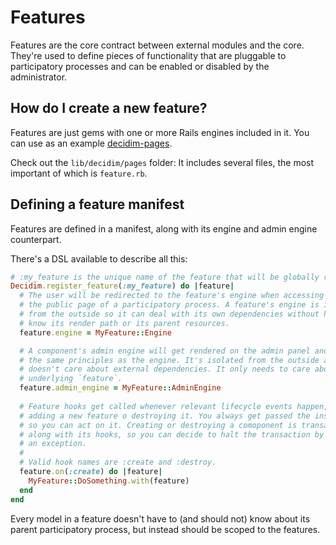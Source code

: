 # Features

Features are the core contract between external modules and the core. They're used to define pieces of functionality that are pluggable to participatory processes and can be enabled or disabled by the administrator.

## How do I create a new feature?

Features are just gems with one or more Rails engines included in it. You can use as an example [decidim-pages](https://github.com/AjuntamentdeBarcelona/decidim/tree/master/decidim-pages).

Check out the `lib/decidim/pages` folder: It includes several files, the most important of which is `feature.rb`.

## Defining a feature manifest

Features are defined in a manifest, along with its engine and admin engine counterpart.

There's a DSL available to describe all this:

```ruby
# :my_feature is the unique name of the feature that will be globally registered.
Decidim.register_feature(:my_feature) do |feature|
  # The user will be redirected to the feature's engine when accessing it through
  # the public page of a participatory process. A feature's engine is isolated 
  # from the outside so it can deal with its own dependencies without having to 
  # know its render path or its parent resources.
  feature.engine = MyFeature::Engine

  # A component's admin engine will get rendered on the admin panel and follows
  # the same principles as the engine. It's isolated from the outside and 
  # doesn't care about external dependencies. It only needs to care about its
  # underlying `feature`.
  feature.admin_engine = MyFeature::AdminEngine
    
  # Feature hooks get called whenever relevant lifecycle events happen, like
  # adding a new feature o destroying it. You always get passed the instance
  # so you can act on it. Creating or destroying a comoponent is transactional
  # along with its hooks, so you can decide to halt the transaction by raising
  # an exception.
  #
  # Valid hook names are :create and :destroy.
  feature.on(:create) do |feature|
    MyFeature::DoSomething.with(feature)
  end
end
```

Every model in a feature doesn't have to (and should not) know about its parent participatory process, but instead should be scoped to the features. 
